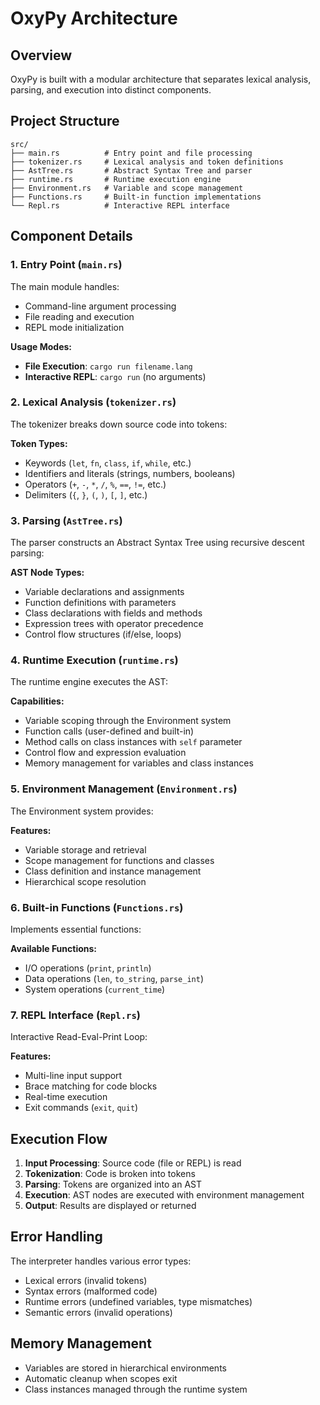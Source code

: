 # OxyPy Architecture

## Overview

OxyPy is built with a modular architecture that separates lexical analysis, parsing, and execution into distinct components.

## Project Structure

```
src/
├── main.rs          # Entry point and file processing
├── tokenizer.rs     # Lexical analysis and token definitions
├── AstTree.rs       # Abstract Syntax Tree and parser
├── runtime.rs       # Runtime execution engine
├── Environment.rs   # Variable and scope management
├── Functions.rs     # Built-in function implementations
└── Repl.rs          # Interactive REPL interface
```

## Component Details

### 1. Entry Point (`main.rs`)

The main module handles:
- Command-line argument processing
- File reading and execution
- REPL mode initialization

**Usage Modes:**
- **File Execution**: `cargo run filename.lang`
- **Interactive REPL**: `cargo run` (no arguments)

### 2. Lexical Analysis (`tokenizer.rs`)

The tokenizer breaks down source code into tokens:

**Token Types:**
- Keywords (`let`, `fn`, `class`, `if`, `while`, etc.)
- Identifiers and literals (strings, numbers, booleans)
- Operators (`+`, `-`, `*`, `/`, `%`, `==`, `!=`, etc.)
- Delimiters (`{`, `}`, `(`, `)`, `[`, `]`, etc.)

### 3. Parsing (`AstTree.rs`)

The parser constructs an Abstract Syntax Tree using recursive descent parsing:

**AST Node Types:**
- Variable declarations and assignments
- Function definitions with parameters
- Class declarations with fields and methods
- Expression trees with operator precedence
- Control flow structures (if/else, loops)

### 4. Runtime Execution (`runtime.rs`)

The runtime engine executes the AST:

**Capabilities:**
- Variable scoping through the Environment system
- Function calls (user-defined and built-in)
- Method calls on class instances with `self` parameter
- Control flow and expression evaluation
- Memory management for variables and class instances

### 5. Environment Management (`Environment.rs`)

The Environment system provides:

**Features:**
- Variable storage and retrieval
- Scope management for functions and classes
- Class definition and instance management
- Hierarchical scope resolution

### 6. Built-in Functions (`Functions.rs`)

Implements essential functions:

**Available Functions:**
- I/O operations (`print`, `println`)
- Data operations (`len`, `to_string`, `parse_int`)
- System operations (`current_time`)

### 7. REPL Interface (`Repl.rs`)

Interactive Read-Eval-Print Loop:

**Features:**
- Multi-line input support
- Brace matching for code blocks
- Real-time execution
- Exit commands (`exit`, `quit`)

## Execution Flow

1. **Input Processing**: Source code (file or REPL) is read
2. **Tokenization**: Code is broken into tokens
3. **Parsing**: Tokens are organized into an AST
4. **Execution**: AST nodes are executed with environment management
5. **Output**: Results are displayed or returned

## Error Handling

The interpreter handles various error types:
- Lexical errors (invalid tokens)
- Syntax errors (malformed code)
- Runtime errors (undefined variables, type mismatches)
- Semantic errors (invalid operations)

## Memory Management

- Variables are stored in hierarchical environments
- Automatic cleanup when scopes exit
- Class instances managed through the runtime system